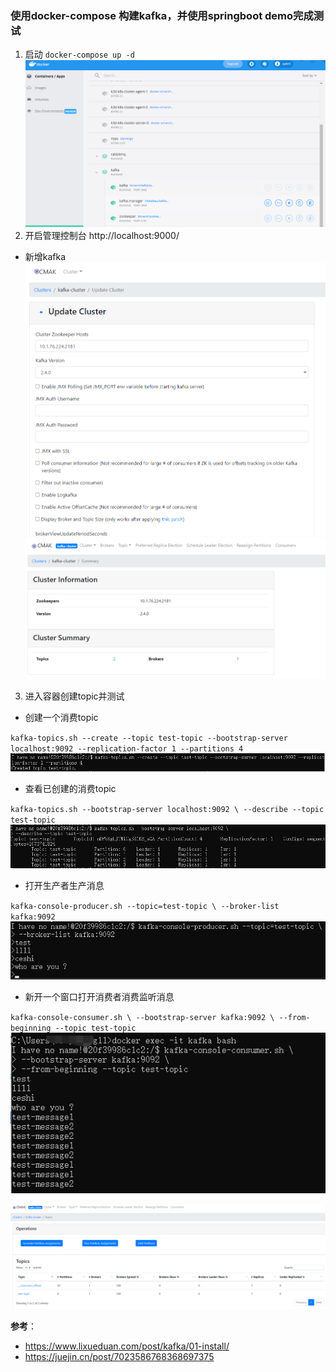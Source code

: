 ### 使用docker-compose 构建kafka，并使用springboot demo完成测试
1. 启动 `docker-compose up -d`
   ![img_8.png](img_8.png)
2. 开启管理控制台 http://localhost:9000/
- 新增kafka
  ![img.png](img.png)
  ![img_1.png](img_1.png)
3. 进入容器创建topic并测试
- 创建一个消费topic

`kafka-topics.sh --create --topic test-topic --bootstrap-server localhost:9092 --replication-factor 1 --partitions 4`
![img_6.png](img_6.png)
- 查看已创建的消费topic

`kafka-topics.sh --bootstrap-server localhost:9092 \
--describe --topic test-topic`
![img_4.png](img_4.png)

- 打开生产者生产消息

`kafka-console-producer.sh --topic=test-topic \
--broker-list kafka:9092`
![img_5.png](img_5.png)
- 新开一个窗口打开消费者消费监听消息

`kafka-console-consumer.sh \
--bootstrap-server kafka:9092 \
--from-beginning --topic test-topic`
![img_2.png](img_2.png)

![img_7.png](img_7.png)

**参考**：
- https://www.lixueduan.com/post/kafka/01-install/
- https://juejin.cn/post/7023586768368697375
